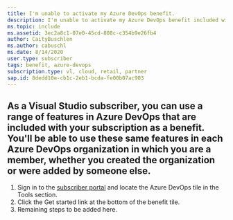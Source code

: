 ```yaml
---
title: I'm unable to activate my Azure DevOps benefit.
description: I'm unable to activate my Azure DevOps benefit included with my Visual Studio subscription.
ms.topic: include
ms.assetid: 3ec2a8c1-07e0-45cd-808c-c354b9e26fb4
author: CaityBuschlen
ms.author: cabuschl
ms.date: 8/14/2020
user.type: subscriber
tags: benefit, azure-devops
subscription.type: vl, cloud, retail, partner
sap.id: 8dedd10e-cb1c-2eb1-bcda-fe00b07ac903
---
```


## As a Visual Studio subscriber, you can use a range of features in Azure DevOps that are included with your subscription as a benefit. You'll be able to use these same features in each Azure DevOps organization in which you are a member, whether you created the organization or were added by someone else. 
1. Sign in to the [subscriber portal](https://my.visualstudio.com/benefits) and locate the Azure DevOps tile in the Tools section.
2. Click the Get started link at the bottom of the benefit tile.
3. Remaining steps to be added here.